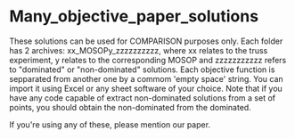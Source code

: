 # Many_objective_paper_solutions

These solutions can be used for COMPARISON purposes only.
Each folder has 2 archives: xx_MOSOPy_zzzzzzzzzz, where xx relates to the truss experiment, y relates to the corresponding MOSOP and zzzzzzzzzzz refers to "dominated" or "non-dominated" solutions.
Each objective function is sepparated from another one by a commom 'empty space' string. You can import it using Excel or any sheet software of your choice.
Note that if you have any code capable of extract non-dominated solutions from a set of points, you should obtain the non-dominated from the dominated.

If you're using any of these, please mention our paper.


